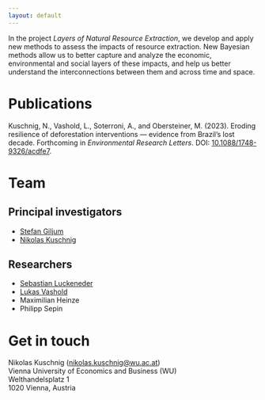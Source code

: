 ```yaml
---
layout: default
---
```


In the project *Layers of Natural Resource Extraction*, we develop and apply new methods to assess the impacts of resource extraction. New Bayesian methods allow us to better capture and analyze the economic, environmental and social layers of these impacts, and help us better understand the interconnections between them and across time and space.

# Publications

Kuschnig, N., Vashold, L., Soterroni, A., and Obersteiner, M. (2023). Eroding resilience of deforestation interventions — evidence from Brazil’s lost decade. Forthcoming in *Environmental Research Letters*. DOI: [10.1088/1748-9326/acdfe7](https://doi.org/10.1088/1748-9326/acdfe7).

# Team

## Principal investigators

- [Stefan Giljum](https://www.wu.ac.at/ecolecon/institute/team/sgiljum/)
- [Nikolas Kuschnig](https://kuschnig.eu)

## Researchers

- [Sebastian Luckeneder](https://www.wu.ac.at/ecolecon/institute/team/luckeneder-sebastian-ba-bsc/)
- [Lukas Vashold](https://www.wu.ac.at/en/economics/people/vashold-l/)
- Maximilian Heinze
- Philipp Sepin

# Get in touch

Nikolas Kuschnig (<nikolas.kuschnig@wu.ac.at>) <br>
Vienna University of Economics and Business (WU) <br>
Welthandelsplatz 1 <br>
1020 Vienna, Austria
